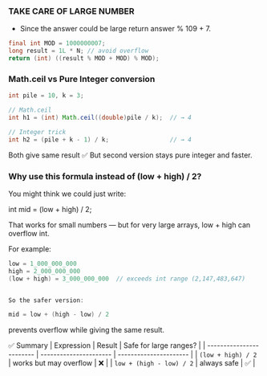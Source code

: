 ### TAKE CARE OF LARGE NUMBER
- Since the answer could be large return answer % 109 + 7.

```java
final int MOD = 1000000007;
long result = 1L * N; // avoid overflow
return (int) ((result % MOD + MOD) % MOD);
```
### Math.ceil vs Pure Integer conversion 

```java
int pile = 10, k = 3;

// Math.ceil
int h1 = (int) Math.ceil((double)pile / k);  // → 4

// Integer trick
int h2 = (pile + k - 1) / k;                 // → 4

```
Both give same result ✅
But second version stays pure integer and faster.


### Why use this formula instead of (low + high) / 2?

You might think we could just write:

int mid = (low + high) / 2;


That works for small numbers —
but for very large arrays, low + high can overflow int.

For example:
```java
low = 1_000_000_000
high = 2_000_000_000
(low + high) = 3_000_000_000  // exceeds int range (2,147,483,647)


So the safer version:

mid = low + (high - low) / 2
```

prevents overflow while giving the same result.

✅ Summary
| Expression               | Result                 | Safe for large ranges? |
| ------------------------ | ---------------------- | ---------------------- |
| `(low + high) / 2`       | works but may overflow | ❌                      |
| `low + (high - low) / 2` | always safe            | ✅                      |

